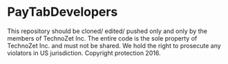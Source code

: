 # PayTabDevelopers
This repository should be cloned/ edited/ pushed only and only by the members of TechnoZet Inc. 
The entire code is the sole property of TechnoZet Inc. and must not be shared. We hold the right to prosecute any violators in US jurisdiction.
Copyright protection 2016.
